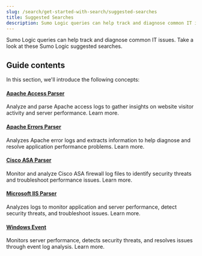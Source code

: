 ```yaml
---
slug: /search/get-started-with-search/suggested-searches
title: Suggested Searches
description: Sumo Logic queries can help track and diagnose common IT issues. Take a look at these Sumo Logic suggested searches.
---
```


Sumo Logic queries can help track and diagnose common IT issues. Take a look at these Sumo Logic suggested searches.


## Guide contents

In this section, we'll introduce the following concepts:

<div className="box-wrapper" markdown="1">
<div className="box smallbox1 card">
  <div className="container">
  <h4><a href="/docs/search/get-started-with-search/suggested-searches/apache-access-parser">Apache Access Parser</a></h4>
  <p>Analyze and parse Apache access logs to gather insights on website visitor activity and server performance. Learn more.</p>
  </div>
</div>
<div className="box smallbox2 card">
  <div className="container">
  <h4><a href="/docs/search/get-started-with-search/suggested-searches/apache-errors-parser">Apache Errors Parser</a></h4>
  <p>Analyzes Apache error logs and extracts information to help diagnose and resolve application performance problems. Learn more.</p>
  </div>
</div>
<div className="box smallbox3 card">
  <div className="container">
  <h4><a href="/docs/search/get-started-with-search/suggested-searches/cisco-asa-parser">Cisco ASA Parser</a></h4>
  <p>Monitor and analyze Cisco ASA firewall log files to identify security threats and troubleshoot performance issues. Learn more.</p>
  </div>
</div>
<div className="box smallbox4 card">
  <div className="container">
  <h4><a href="/docs/search/get-started-with-search/suggested-searches/microsoft-iis-parser">Microsoft IIS Parser</a></h4>
  <p>Analyzes logs to monitor application and server performance, detect security threats, and troubleshoot issues. Learn more.</p>
  </div>
</div>
<div className="box smallbox5 card">
  <div className="container">
  <h4><a href="/docs/search/get-started-with-search/suggested-searches/windows-events">Windows Event</a></h4>
  <p>Monitors server performance, detects security threats, and resolves issues through event log analysis. Learn more.</p>
  </div>
</div>
</div>
